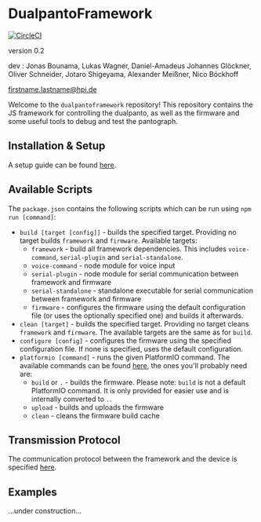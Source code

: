 # DualpantoFramework

[![CircleCI](https://circleci.com/gh/HassoPlattnerInstituteHCI/dualpantoframework.svg?style=svg&circle-token=32b766f8a9d2c9a0c612d215322a6dab4aec813d)](https://circleci.com/gh/HassoPlattnerInstituteHCI/dualpantoframework)

version 0.2

dev : Jonas Bounama, Lukas Wagner, Daniel-Amadeus Johannes Glöckner, Oliver Schneider, Jotaro Shigeyama, Alexander Meißner, Nico Böckhoff

firstname.lastname@hpi.de

Welcome to the `dualpantoframework` repository!
This repository contains the JS framework for controlling the dualpanto, as well as the firmware and some useful tools to debug and test the pantograph.

## Installation & Setup

A setup guide can be found [here](documentation/setup/setup.md).

## Available Scripts

The `package.json` contains the following scripts which can be run using `npm run [command]`:
- `build [target [config]]` - builds the specified target. Providing no target builds `framework` and `firmware`. Available targets:
  - `framework` - build all framework dependencies. This includes `voice-command`, `serial-plugin` and `serial-standalone`.
  - `voice-command` - node module for voice input
  - `serial-plugin` - node module for serial communication between framework and firmware
  - `serial-standalone` - standalone executable for serial communication between framework and firmware
  - `firmware` - configures the firmware using the default configuration file (or uses the optionally specified one) and builds it afterwards.
- `clean [target]` - builds the specified target. Providing no target cleans `framework` and `firmware`. The available targets are the same as for `build`.
- `configure [config]` - configures the firmware using the specified configuration file. If none is specified, uses the default configuration.
- `platformio [command]` - runs the given PlatformIO command. The available commands can be found [here](https://docs.platformio.org/en/latest/userguide/cmd_run.html#cmdoption-platformio-run-t), the ones you'll probably need are:
  - `build` or `.` - builds the firmware. Please note: `build` is not a default PlatformIO command. It is only provided for easier use and is internally converted to `.`.
  - `upload` - builds and uploads the firmware
  - `clean` - cleans the firmware build cache

## Transmission Protocol

The communication protocol between the framework and the device is specified [here](documentation/protocol/protocol.md).

## Examples

...under construction...
 